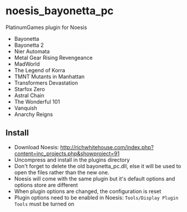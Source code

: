 # noesis_bayonetta_pc
PlatinumGames plugin for Noesis
- Bayonetta
- Bayonetta 2
- Nier Automata
- Metal Gear Rising Revengeance
- MadWorld
- The Legend of Korra
- TMNT Mutants in Manhattan
- Transformers Devastation
- Starfox Zero
- Astral Chain
- The Wonderful 101
- Vanquish
- Anarchy Reigns

## Install

- Download Noesis: http://richwhitehouse.com/index.php?content=inc_projects.php&showproject=91
- Uncompress and install in the plugins directory
- Don't forget to delete the old bayonetta_pc.dll, else it will be used to open the files rather than the new one.
- Noesis will come with the same plugin but it's default options and options store are different
- When plugin options are changed, the configuration is reset
- Plugin options need to be enabled in Noesis: `Tools/Display Plugin Tools` must be turned on

